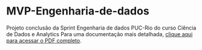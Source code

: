 # MVP-Engenharia-de-dados
Projeto conclusão da Sprint Engenharia de dados PUC-Rio do curso Ciência de Dados e Analytics
Para uma documentação mais detalhada, [clique aqui para acessar o PDF completo](./Descritivo_MVP_ED_Priscila_Albuquerque.pdf).

